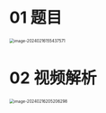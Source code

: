 # 01 题目

<img src="https://cvp.oss-cn-shanghai.aliyuncs.com/picgo/202402161554641.png" alt="image-20240216155437571" style="zoom:50%;" />



# 02 视频解析

<img src="https://cvp.oss-cn-shanghai.aliyuncs.com/picgo/202402162052384.png" alt="image-20240216205206298" style="zoom:50%;" />